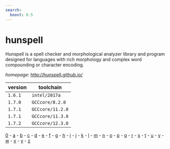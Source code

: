 ```yaml
---
search:
  boost: 0.5
---
```

# hunspell

Hunspell is a spell checker and morphological analyzer library and program designed for languages  with rich morphology and complex word compounding or character encoding.

*homepage*: <http://hunspell.github.io/>

version | toolchain
--------|----------
``1.6.1`` | ``intel/2017a``
``1.7.0`` | ``GCCcore/8.2.0``
``1.7.1`` | ``GCCcore/11.2.0``
``1.7.1`` | ``GCCcore/11.3.0``
``1.7.2`` | ``GCCcore/12.3.0``

[0](../0/index.md) - [a](../a/index.md) - [b](../b/index.md) - [c](../c/index.md) - [d](../d/index.md) - [e](../e/index.md) - [f](../f/index.md) - [g](../g/index.md) - [h](../h/index.md) - [i](../i/index.md) - [j](../j/index.md) - [k](../k/index.md) - [l](../l/index.md) - [m](../m/index.md) - [n](../n/index.md) - [o](../o/index.md) - [p](../p/index.md) - [q](../q/index.md) - [r](../r/index.md) - [s](../s/index.md) - [t](../t/index.md) - [u](../u/index.md) - [v](../v/index.md) - [w](../w/index.md) - [x](../x/index.md) - [y](../y/index.md) - [z](../z/index.md)

